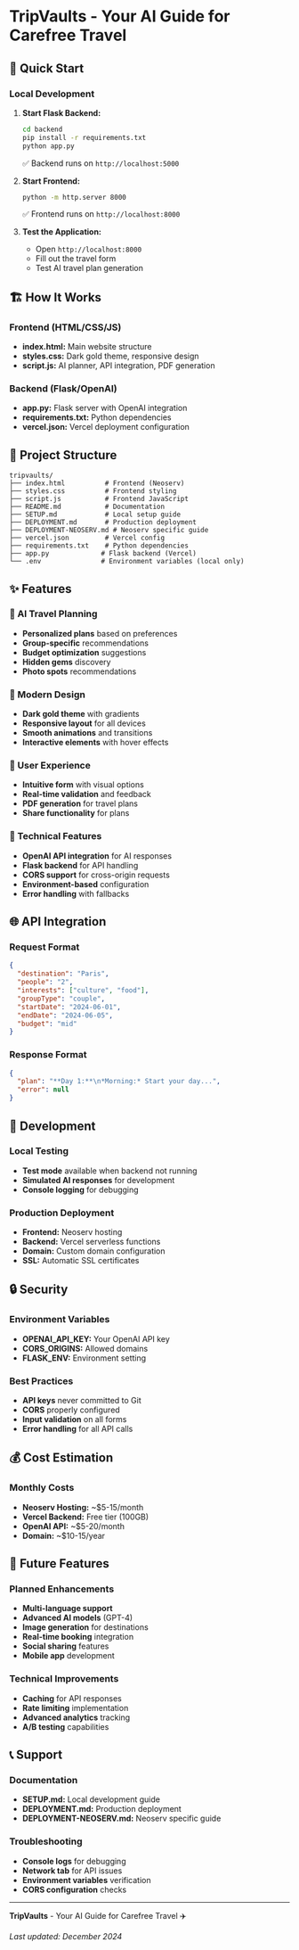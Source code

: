 # TripVaults - Your AI Guide for Carefree Travel

## 🚀 Quick Start

### Local Development

1. **Start Flask Backend:**
   ```bash
   cd backend
   pip install -r requirements.txt
   python app.py
   ```
   ✅ Backend runs on `http://localhost:5000`

2. **Start Frontend:**
   ```bash
   python -m http.server 8000
   ```
   ✅ Frontend runs on `http://localhost:8000`

3. **Test the Application:**
   - Open `http://localhost:8000`
   - Fill out the travel form
   - Test AI travel plan generation

## 🏗️ How It Works

### Frontend (HTML/CSS/JS)
- **index.html:** Main website structure
- **styles.css:** Dark gold theme, responsive design
- **script.js:** AI planner, API integration, PDF generation

### Backend (Flask/OpenAI)
- **app.py:** Flask server with OpenAI integration
- **requirements.txt:** Python dependencies
- **vercel.json:** Vercel deployment configuration

## 📁 Project Structure

```
tripvaults/
├── index.html          # Frontend (Neoserv)
├── styles.css          # Frontend styling
├── script.js           # Frontend JavaScript
├── README.md           # Documentation
├── SETUP.md            # Local setup guide
├── DEPLOYMENT.md       # Production deployment
├── DEPLOYMENT-NEOSERV.md # Neoserv specific guide
├── vercel.json         # Vercel config
├── requirements.txt    # Python dependencies
├── app.py             # Flask backend (Vercel)
└── .env               # Environment variables (local only)
```

## ✨ Features

### 🧠 AI Travel Planning
- **Personalized plans** based on preferences
- **Group-specific** recommendations
- **Budget optimization** suggestions
- **Hidden gems** discovery
- **Photo spots** recommendations

### 🎨 Modern Design
- **Dark gold theme** with gradients
- **Responsive layout** for all devices
- **Smooth animations** and transitions
- **Interactive elements** with hover effects

### 📱 User Experience
- **Intuitive form** with visual options
- **Real-time validation** and feedback
- **PDF generation** for travel plans
- **Share functionality** for plans

### 🔧 Technical Features
- **OpenAI API integration** for AI responses
- **Flask backend** for API handling
- **CORS support** for cross-origin requests
- **Environment-based** configuration
- **Error handling** with fallbacks

## 🌐 API Integration

### Request Format
```json
{
  "destination": "Paris",
  "people": "2",
  "interests": ["culture", "food"],
  "groupType": "couple",
  "startDate": "2024-06-01",
  "endDate": "2024-06-05",
  "budget": "mid"
}
```

### Response Format
```json
{
  "plan": "**Day 1:**\n*Morning:* Start your day...",
  "error": null
}
```

## 🚀 Development

### Local Testing
- **Test mode** available when backend not running
- **Simulated AI responses** for development
- **Console logging** for debugging

### Production Deployment
- **Frontend:** Neoserv hosting
- **Backend:** Vercel serverless functions
- **Domain:** Custom domain configuration
- **SSL:** Automatic SSL certificates

## 🔒 Security

### Environment Variables
- **OPENAI_API_KEY:** Your OpenAI API key
- **CORS_ORIGINS:** Allowed domains
- **FLASK_ENV:** Environment setting

### Best Practices
- **API keys** never committed to Git
- **CORS** properly configured
- **Input validation** on all forms
- **Error handling** for all API calls

## 💰 Cost Estimation

### Monthly Costs
- **Neoserv Hosting:** ~$5-15/month
- **Vercel Backend:** Free tier (100GB)
- **OpenAI API:** ~$5-20/month
- **Domain:** ~$10-15/year

## 🔮 Future Features

### Planned Enhancements
- **Multi-language support**
- **Advanced AI models** (GPT-4)
- **Image generation** for destinations
- **Real-time booking** integration
- **Social sharing** features
- **Mobile app** development

### Technical Improvements
- **Caching** for API responses
- **Rate limiting** implementation
- **Advanced analytics** tracking
- **A/B testing** capabilities

## 📞 Support

### Documentation
- **SETUP.md:** Local development guide
- **DEPLOYMENT.md:** Production deployment
- **DEPLOYMENT-NEOSERV.md:** Neoserv specific guide

### Troubleshooting
- **Console logs** for debugging
- **Network tab** for API issues
- **Environment variables** verification
- **CORS configuration** checks

---

**TripVaults** - Your AI Guide for Carefree Travel ✈️

*Last updated: December 2024* 